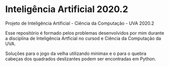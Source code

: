 # Inteligência Artificial 2020.2
Projeto de Inteligência Artificial - Ciência da Computação - UVA 2020.2

Esse repositório é formado pelos problemas desenvolvidos por mim durante a disciplina de Inteligência Artficial no cursod e Ciência da Computação da UVA.

Soluções para o jogo da velha utilizando minimax e o para o quebra cabeças dos quadrados deslizantes podem ser encontradas em Python.
